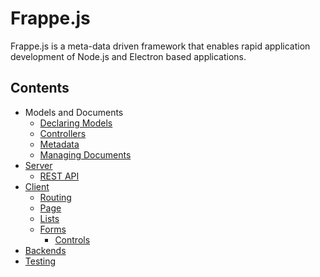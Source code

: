 # Frappe.js

Frappe.js is a meta-data driven framework that enables rapid application development of Node.js and Electron based applications.

## Contents

- Models and Documents
	- [Declaring Models](models.md)
	- [Controllers](controllers.md)
	- [Metadata](metadata.md)
	- [Managing Documents](documents.md)
- [Server](server.md)
	 - [REST API](rest.md)
- [Client](client.md)
	- [Routing](routing.md)
	- [Page](page.md)
	- [Lists](lists.md)
	- [Forms](forms.md)
		- [Controls](controls.md)
- [Backends](backends.md)
- [Testing](testing.md)